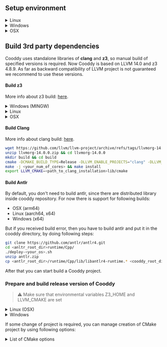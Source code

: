 ## Setup environment

<details>

<summary>Linux
</summary>

Firstly you need to install **gcc**, **make**. Any version, which supports c++-17, but we recommend to use gcc-8 and
above.

```bash
apt-get update && apt-get install python3 python3-distutils make git gcc-8 g++-8 libz-dev wget unzip libtinfo-dev libssl-dev -y
ln -sf /usr/bin/gcc-8 /usr/bin/gcc && ln -sf /usr/bin/g++-8 /usr/bin/g++
ln -sf /usr/bin/gcc-8 /usr/bin/cc && ln -sf /usr/bin/g++-8 /usr/bin/c++
```

Install **cmake**, at least version 3.25.0.

```bash
wget https://github.com/Kitware/CMake/archive/refs/tags/v3.25.0.zip
unzip v3.25.0.zip && cd v3.25.0.zip
mkdir build && cd build
../configure
make -j <your_num_of_cores>
make install
```

</details>



<details>

<summary>Windows
</summary>

* Install [mingw](https://www.mingw-w64.org/downloads/#msys2) with support of c++-17. Add <
  your_mingw_root_installation_dir>\mingw64\bin to your environmental variable PATH, if not presented already.
* Install [cmake](https://cmake.org/download/) at least version 3.25.1. Add <your_cmake_root_installation_dir>\bin to
  your environmental variable PATH, if not presented already.

</details>

<details>
<summary>OSX
</summary>

* Install XCode
* Install **cmake**, at least version 3.25.0.

```bash
wget https://github.com/Kitware/CMake/archive/refs/tags/v3.25.0.zip
unzip v3.25.0.zip && cd v3.25.0.zip
mkdir build && cd build
../configure
make -j <your_num_of_cores>
make install
```

* Install brew and install dependencies

```bash
brew install python3 python3-distutils make git libz-dev wget unzip libtinfo-dev libssl-dev -y
ln -sf /usr/bin/clang /usr/bin/cc && ln -sf /usr/bin/clang++ /usr/bin/c++
```

</details>

## Build 3rd party dependencies

Cooddy uses standalone libraries of **clang** and **z3**, so manual build of specified versions is required. Now Cooddy
is based on LLVM 14.0 and z3 4.8.9. As far as backward compatibility of LLVM project is not guaranteed we recommend to
use these versions.

#### Build z3

More info about z3 build: [here](https://github.com/Z3Prover/z3).



<details>

<summary>Windows (MINGW)
</summary>

```bash
wget https://github.com/Z3Prover/z3/archive/refs/tags/z3-4.8.9.zip
unzip z3-4.8.9.zip && cd z3-4.8.9
mkdir build && cd build
cmake -DZ3_BUILD_LIBZ3_SHARED=TRUE -G "CodeBlocks - MinGW Makefiles" -DCMAKE_INSTALL_PREFIX=<path_to_z3_installation> -DCMAKE_BUILD_TYPE=Release ../
make -j <your_cores_num>
make install
export Z3_HOME=<path_to_z3_installation>
```

</details>



<details>

<summary>Linux
</summary>

```bash
wget https://github.com/Z3Prover/z3/releases/download/z3-4.8.9/z3-4.8.9-x64-ubuntu-16.04.zip
unzip z3-4.8.9-x64-ubuntu-16.04.zip
export Z3_HOME=<path_to_z3_installation>
```

</details>

<details>

<summary>OSX
</summary>

```bash
wget https://github.com/Z3Prover/z3/archive/refs/tags/z3-4.8.9.zip
unzip z3-4.8.9.zip && cd z3-4.8.9
mkdir build && cd build
cmake -DZ3_BUILD_LIBZ3_SHARED=FALSE -G "CodeBlocks - Unix Makefiles" -DCMAKE_INSTALL_PREFIX=<path_to_z3_installation> -DCMAKE_BUILD_TYPE=Release ../
make -j <your_cores_num>
make install
export Z3_HOME=<path_to_z3_installation>
```

</details>

#### Build Clang

More info about clang
build: [here](https://llvm.org/docs/GettingStarted.html#getting-the-source-code-and-building-llvm).

```bash
wget https://github.com/llvm/llvm-project/archive/refs/tags/llvmorg-14.0.0.zip
unzip llvmorg-14.0.0.zip && cd llvmorg-14.0.0
mkdir build && cd build
cmake -DCMAKE_BUILD_TYPE=Release -DLLVM_ENABLE_PROJECTS="clang" -DLLVM_ENABLE_TERMINFO=OFF -DCMAKE_CXX_STANDARD=17 -DCMAKE_INSTALL_PREFIX=<path_to_clang_installation> -DLLVM_INCLUDE_TESTS=OFF -DLLVM_INCLUDE_EXAMPLES=OFF ../llvm
make -j <your_num_of_cores> && make install
export LLVM_CMAKE=<path_to_clang_installation>lib/cmake
```

#### Build Antlr
By default, you don't need to build antlr, since there are distributed library inside cooddy repository. For now there is support for following builds:

* OSX (arm64)
* Linux (aarch64, x64)
* Windows (x64)

But if you received build error, then you have to build antlr and put it in the cooddy directory, by doing following steps:

```bash
git clone https://github.com/antlr/antlr4.git
cd <anltr_root_dir>runtime/Cpp/
./deploy-<your_os>.sh
unzip antlr.zip
cp <antlr_root_dir>/runtime/Cpp/lib/libantlr4-runtime.* <cooddy_root_dir>/external/antlr/lib/<your_os>/<your_cpu>
```


After that you can start build a Cooddy project.

### Prepare and build release version of Cooddy

> ⚠️ Make sure that environmental variables Z3_HOME and LLVM_CMAKE are set




<details>

<summary>Linux (OSX)
</summary>

```bash
git clone https://github.com/program-analysis-team/cooddy.git && cd cooddy
mkdir build && cd build
cmake -DCMAKE_BUILD_TYPE=Release -G 'CodeBlocks - Unix Makefiles' ../
make -j <your_cores_num>
```

</details>




<details>

<summary>Windows
</summary>

```bash
git clone https://github.com/program-analysis-team/cooddy.git && cd cooddy
mkdir build && cd build
cmake -DCMAKE_BUILD_TYPE=Release -G "CodeBlocks - MinGW Makefiles" ../
make -j <your_cores_num>
```

</details>


If some change of project is required, you can manage creation of CMake project by using following options:




<details>

<summary>List of CMake options
</summary>

| Option        | Description                                                                                                           | Usage example                                                                                                          |
|---------------|-----------------------------------------------------------------------------------------------------------------------|------------------------------------------------------------------------------------------------------------------------|
| Z3_HOME       | path to Z3 installation, required if environmental variable was not set                                               | cmake -DZ3_HOME=<path_to_your_installation> -DCMAKE_BUILD_TYPE=Release -G 'CodeBlocks - Unix Makefiles' .              |
| LLVM_CMAKE    | path to cmake installation, required if environmental variable was not set                                            | cmake -DLLVM_CMAKE=<path_to_your_installation>/lib/cmake -DCMAKE_BUILD_TYPE=Release -G 'CodeBlocks - Unix Makefiles' . |
| USE_SANITIZER | Enable Asan sanitizer. Use **only** in debug build, since it can greatly slow down analyses time. Disabled by default | cmake -DCMAKE_BUILD_TYPE=Debug -G 'CodeBlocks - Unix Makefiles' -DUSE_SANITIZER=ON .                                   |

</details>

